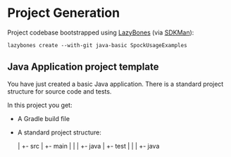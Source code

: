 # Project Generation

Project codebase bootstrapped using [LazyBones](https://github.com/pledbrook/lazybones) (via [SDKMan](http://sdkman.io/)):

    lazybones create --with-git java-basic SpockUsageExamples 

Java Application project template
------------------------------------

You have just created a basic Java application. There is a standard project
structure for source code and tests.

In this project you get:

* A Gradle build file
* A standard project structure:

    <proj>
      |
      +- src
          |
          +- main
          |     |
          |     +- java
          |
          +- test
          |   |
          |   +- java